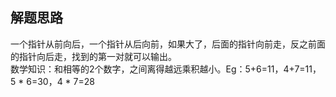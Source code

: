 ## 解题思路
一个指针从前向后，一个指针从后向前，如果大了，后面的指针向前走，反之前面的指针向后走，找到的第一对就可以输出。
<br>数学知识：和相等的2个数字，之间离得越远乘积越小。Eg：5+6=11，4+7=11，5 * 6=30，4 * 7=28